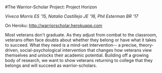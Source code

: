 #The Warrior-Scholar Project: Project Horizon

<i> Viveca Morris ES '15, Natalia Castillejo JE '16, Phil Esterman BR '17 </i>

On Heroku: http://warriorscholar.herokuapp.com

Most veterans don't graduate. As they adjust from combat to the classroom, veterans often face doubts about whether they belong or have what it takes to succeed. What they need is a mind-set intervention-- a precise, theory-driven, social-psychological intervention that changes how veterans view themselves and unlocks their academic potential. Building off a growing body of research, we want to show veterans returning to college that they belongs and will succeed as warrior-scholars.
